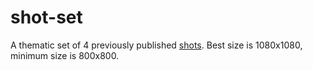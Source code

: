 # shot-set

A thematic set of 4 previously published [shots](./shot.md). Best size is 1080x1080, minimum size is 800x800.
